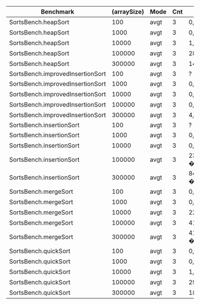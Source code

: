 | **Benchmark** | **(arraySize)** | **Mode** | **Cnt** | **Score** | **Error** | **Units** |
|---|---|---|---|---|---|---|
| SortsBench.heapSort | 100 | avgt | 3 | 0,006 � | 0,003 | ms/op |
| SortsBench.heapSort | 1000 | avgt | 3 | 0,138 � | 0,085 | ms/op |
| SortsBench.heapSort | 10000 | avgt | 3 | 1,685 � | 0,944 | ms/op |
| SortsBench.heapSort | 100000 | avgt | 3 | 28,196 � | 137,648 | ms/op |
| SortsBench.heapSort | 300000 | avgt | 3 | 145,232 � | 71,032 | ms/op |
| SortsBench.improvedInsertionSort | 100 | avgt | 3 | ? 10??  |  | ms/op |
| SortsBench.improvedInsertionSort | 1000 | avgt | 3 | 0,002 �| 0,001 | ms/op |
| SortsBench.improvedInsertionSort | 10000  | avgt | 3 | 0,023 �| 0,003 | ms/op |
| SortsBench.improvedInsertionSort | 100000 | avgt | 3 | 0,333 �| 1,067 | ms/op |
| SortsBench.improvedInsertionSort | 300000 | avgt | 3 | 4,153 �| 3,712 | ms/op |
| SortsBench.insertionSort | 100  | avgt | 3 | ? 10??  |  | ms/op |
| SortsBench.insertionSort | 1000 | avgt | 3 | 0,004 � | 0,001  | ms/op |
| SortsBench.insertionSort | 10000 | avgt | 3 | 0,045 � | 0,031  | ms/op |
| SortsBench.insertionSort | 100000 | avgt | 3 | 23975,411 � | 15678,422 | ms/op |
| SortsBench.insertionSort | 300000 | avgt | 3 | 847472,233 � | 949223,399 | ms/op |
| SortsBench.mergeSort | 100| avgt | 3 | 0,018 � | 0,010  | ms/op |
| SortsBench.mergeSort | 1000| avgt | 3 | 0,296 � | 0,242  | ms/op |
| SortsBench.mergeSort | 10000| avgt | 3 | 22,494 � | 5,945  | ms/op |
| SortsBench.mergeSort | 100000| avgt | 3 | 4184,836 � | 5123,789  | ms/op |
| SortsBench.mergeSort | 300000| avgt | 3 | 41310,593 � | 4914,169  | ms/op |
| SortsBench.quickSort |100 | avgt | 3 | 0,009 � | 0,006 | ms/op |
| SortsBench.quickSort | 1000 | avgt | 3 | 0,117 � | 0,068 | ms/op |
| SortsBench.quickSort | 10000 | avgt | 3 | 1,542 � | 0,828 | ms/op |
| SortsBench.quickSort | 100000 | avgt | 3 | 29,824 � | 37,435 | ms/op |
| SortsBench.quickSort | 300000 | avgt | 3 | 188,116 � | 167,447 | ms/op |